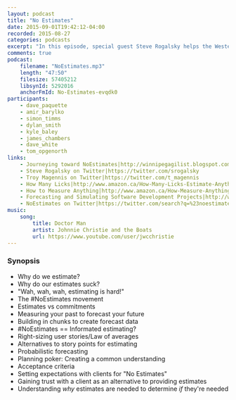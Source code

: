 ```yaml
---
layout: podcast
title: "No Estimates"
date: 2015-09-01T19:42:12-04:00
recorded: 2015-08-27
categories: podcasts
excerpt: "In this episode, special guest Steve Rogalsky helps the Western Devs understand the #NoEstimates movement"
comments: true
podcast:
    filename: "NoEstimates.mp3"
    length: "47:50"
    filesize: 57405212
    libsynId: 5292016
    anchorFmId: No-Estimates-evqdk0
participants:
    - dave_paquette
    - amir_barylko
    - simon_timms
    - dylan_smith
    - kyle_baley
    - james_chambers
    - dave_white
    - tom_opgenorth
links:
    - Journeying toward NoEstimates|http://winnipegagilist.blogspot.com/2015/05/journeying-towards-noestimates.html
    - Steve Rogalsky on Twitter|https://twitter.com/srogalsky
    - Troy Magennis on Twitter|https://twitter.com/t_magennis
    - How Many Licks|http://www.amazon.ca/How-Many-Licks-Estimate-Anything/dp/0762435607
    - How to Measure Anything|http://www.amazon.ca/How-Measure-Anything-Intangibles-Business/dp/1118539273/ref=sr_1_1?ie=UTF8&qid=1440783530&sr=8-1&keywords=how+to+measure+anything
    - Forecasting and Simulating Software Development Projects|http://www.amazon.com/Forecasting-Simulating-Software-Development-Projects/dp/1466454830/ref=asap_bc?ie=UTF8
    - NoEstimates on Twitter|https://twitter.com/search?q=%23noestimates
music:
    song:
        title: Doctor Man
        artist: Johnnie Christie and the Boats
        url: https://www.youtube.com/user/jwcchristie
---
```


### Synopsis

* Why do we estimate?
* Why do our estimates suck?
* "Wah, wah, wah, estimating is hard!"
* The #NoEstimates movement
* Estimates vs commitments
* Measuring your past to forecast your future
* Building in chunks to create forecast data
* #NoEstimates == Informated estimating?
* Right-sizing user stories/Law of averages
* Alternatives to story points for estimating
* Probabilistic forecasting
* Planning poker: Creating a common understanding
* Acceptance criteria
* Setting expectations with clients for "No Estimates"
* Gaining trust with a client as an alternative to providing estimates
* Understanding *why* estimates are needed to determine *if* they're needed
